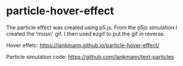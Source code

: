 # particle-hover-effect
The particle effect was created using p5.js. From the p5js simulation I created the 'music' gif. I then used ezgif to put the gif in reverse.

Hover effetc:
https://lankmann.github.io/particle-hover-effect/

Particle simulation code:
https://github.com/lankmann/text-particles
